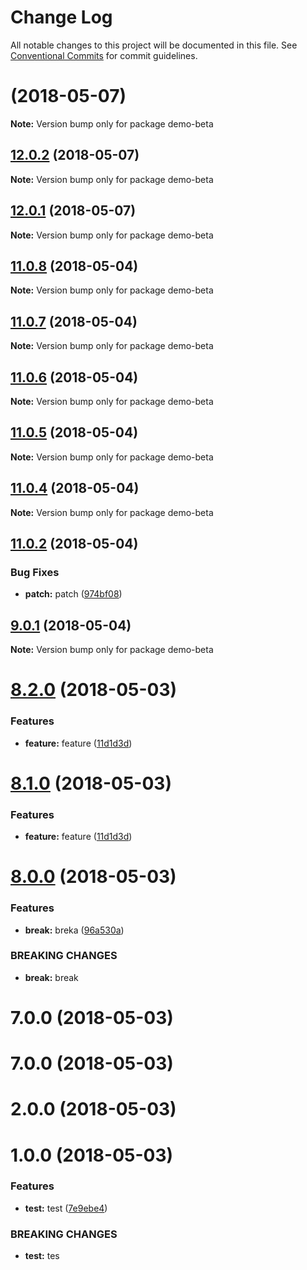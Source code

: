 # Change Log

All notable changes to this project will be documented in this file.
See [Conventional Commits](https://conventionalcommits.org) for commit guidelines.

<a name=""></a>
# [](https://github.com/fruitCandy/semantic-versioning/compare/demo-beta@13.0.0...demo-beta@) (2018-05-07)

**Note:** Version bump only for package demo-beta





<a name="12.0.2"></a>
## [12.0.2](https://github.com/fruitCandy/semantic-versioning/compare/demo-beta@12.0.0...demo-beta@12.0.2) (2018-05-07)




**Note:** Version bump only for package demo-beta

<a name="12.0.1"></a>
## [12.0.1](https://github.com/fruitCandy/semantic-versioning/compare/demo-beta@12.0.0...demo-beta@12.0.1) (2018-05-07)




**Note:** Version bump only for package demo-beta

<a name="11.0.8"></a>
## [11.0.8](https://github.com/fruitCandy/semantic-versioning/compare/demo-beta@11.0.7...demo-beta@11.0.8) (2018-05-04)




**Note:** Version bump only for package demo-beta

<a name="11.0.7"></a>
## [11.0.7](https://github.com/fruitCandy/semantic-versioning/compare/demo-beta@11.0.6...demo-beta@11.0.7) (2018-05-04)




**Note:** Version bump only for package demo-beta

<a name="11.0.6"></a>
## [11.0.6](https://github.com/fruitCandy/semantic-versioning/compare/demo-beta@11.0.5...demo-beta@11.0.6) (2018-05-04)




**Note:** Version bump only for package demo-beta

<a name="11.0.5"></a>
## [11.0.5](https://github.com/fruitCandy/semantic-versioning/compare/demo-beta@11.0.4...demo-beta@11.0.5) (2018-05-04)




**Note:** Version bump only for package demo-beta

<a name="11.0.4"></a>
## [11.0.4](https://github.com/fruitCandy/semantic-versioning/compare/demo-beta@11.0.2...demo-beta@11.0.4) (2018-05-04)




**Note:** Version bump only for package demo-beta

<a name="11.0.2"></a>
## [11.0.2](https://github.com/fruitCandy/semantic-versioning/compare/demo-beta@11.0.1...demo-beta@11.0.2) (2018-05-04)


### Bug Fixes

* **patch:** patch ([974bf08](https://github.com/fruitCandy/semantic-versioning/commit/974bf08))




<a name="9.0.1"></a>
## [9.0.1](https://github.com/fruitCandy/semantic-versioning/compare/demo-beta@8.2.0...demo-beta@9.0.1) (2018-05-04)




**Note:** Version bump only for package demo-beta

<a name="8.2.0"></a>
# [8.2.0](https://github.com/fruitCandy/semantic-versioning/compare/demo-beta@8.0.0...demo-beta@8.2.0) (2018-05-03)


### Features

* **feature:** feature ([11d1d3d](https://github.com/fruitCandy/semantic-versioning/commit/11d1d3d))




<a name="8.1.0"></a>
# [8.1.0](https://github.com/fruitCandy/semantic-versioning/compare/demo-beta@8.0.0...demo-beta@8.1.0) (2018-05-03)


### Features

* **feature:** feature ([11d1d3d](https://github.com/fruitCandy/semantic-versioning/commit/11d1d3d))




<a name="8.0.0"></a>
# [8.0.0](https://github.com/fruitCandy/semantic-versioning/compare/demo-beta@7.0.0...demo-beta@8.0.0) (2018-05-03)


### Features

* **break:** breka ([96a530a](https://github.com/fruitCandy/semantic-versioning/commit/96a530a))


### BREAKING CHANGES

* **break:** break




<a name="7.0.0"></a>
# 7.0.0 (2018-05-03)



<a name="7.0.0"></a>
# 7.0.0 (2018-05-03)



<a name="2.0.0"></a>
# 2.0.0 (2018-05-03)



<a name="1.0.0"></a>
# 1.0.0 (2018-05-03)


### Features

* **test:** test ([7e9ebe4](https://github.com/fruitCandy/semantic-versioning/commit/7e9ebe4))


### BREAKING CHANGES

* **test:** tes
